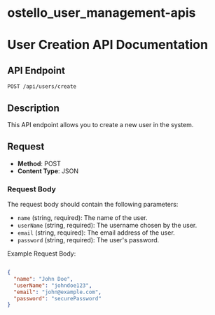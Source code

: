 # ostello_user_management-apis
# User Creation API Documentation

## API Endpoint

`POST /api/users/create`

## Description

This API endpoint allows you to create a new user in the system.

## Request

- **Method**: POST
- **Content Type**: JSON

### Request Body

The request body should contain the following parameters:

- `name` (string, required): The name of the user.
- `userName` (string, required): The username chosen by the user.
- `email` (string, required): The email address of the user.
- `password` (string, required): The user's password.

Example Request Body:

```json

{
  "name": "John Doe",
  "userName": "johndoe123",
  "email": "john@example.com",
  "password": "securePassword"
}